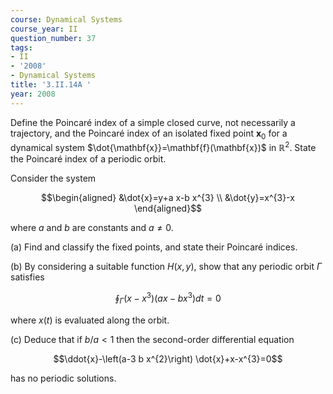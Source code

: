 ```yaml
---
course: Dynamical Systems
course_year: II
question_number: 37
tags:
- II
- '2008'
- Dynamical Systems
title: '3.II.14A '
year: 2008
---
```



Define the Poincaré index of a simple closed curve, not necessarily a trajectory, and the Poincaré index of an isolated fixed point $\mathbf{x}_{0}$ for a dynamical system $\dot{\mathbf{x}}=\mathbf{f}(\mathbf{x})$ in $\mathbb{R}^{2}$. State the Poincaré index of a periodic orbit.

Consider the system

$$\begin{aligned}
&\dot{x}=y+a x-b x^{3} \\
&\dot{y}=x^{3}-x
\end{aligned}$$

where $a$ and $b$ are constants and $a \neq 0$.

(a) Find and classify the fixed points, and state their Poincaré indices.

(b) By considering a suitable function $H(x, y)$, show that any periodic orbit $\Gamma$ satisfies

$$\oint_{\Gamma}\left(x-x^{3}\right)\left(a x-b x^{3}\right) d t=0$$

where $x(t)$ is evaluated along the orbit.

(c) Deduce that if $b / a<1$ then the second-order differential equation

$$\ddot{x}-\left(a-3 b x^{2}\right) \dot{x}+x-x^{3}=0$$

has no periodic solutions.